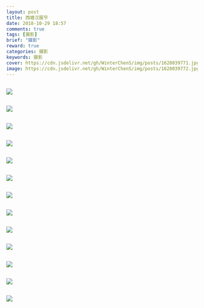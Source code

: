 ```yaml
---
layout: post
title: 西塘汉服节
date: 2018-10-29 18:57
comments: true
tags: [摄影]
brief: "摄影"
reward: true
categories: 摄影
keywords: 摄影
cover: https://cdn.jsdelivr.net/gh/WinterChenS/img/posts/1628039771.jpg
image: https://cdn.jsdelivr.net/gh/WinterChenS/img/posts/1628039772.jpg
---
```


![](https://cdn.jsdelivr.net/gh/WinterChenS/img/posts/1628039772.jpg)
---

![](https://cdn.jsdelivr.net/gh/WinterChenS/img/posts/1628039772.jpg)
---

![](https://cdn.jsdelivr.net/gh/WinterChenS/img/posts/1628039773.jpg)
---

![](https://cdn.jsdelivr.net/gh/WinterChenS/img/posts/1628039773.jpg)
---

![](https://cdn.jsdelivr.net/gh/WinterChenS/img/posts/1628039774.jpg)
---



![](https://cdn.jsdelivr.net/gh/WinterChenS/img/posts/1628039774.jpg)
---

![](https://cdn.jsdelivr.net/gh/WinterChenS/img/posts/1628039774.jpg)
---

![](https://cdn.jsdelivr.net/gh/WinterChenS/img/posts/1628039775.jpg)
---

![](http://img.winterchen.com/DSC_0421.JPG)
---
![](https://cdn.jsdelivr.net/gh/WinterChenS/img/posts/1628039775.jpg)
---
![](https://cdn.jsdelivr.net/gh/WinterChenS/img/posts/1628039776.jpg)
---
![](http://img.winterchen.com/DSC_0346.JPG)
---
![](http://img.winterchen.com/DSC_0469.JPG)
---
